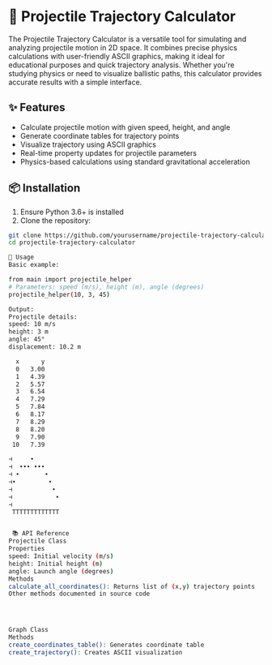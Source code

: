 # 🎯 Projectile Trajectory Calculator

The Projectile Trajectory Calculator is a versatile tool for simulating and analyzing projectile motion in 2D space. It combines precise physics calculations with user-friendly ASCII graphics, making it ideal for educational purposes and quick trajectory analysis. Whether you're studying physics or need to visualize ballistic paths, this calculator provides accurate results with a simple interface.

## ✨ Features

- Calculate projectile motion with given speed, height, and angle
- Generate coordinate tables for trajectory points
- Visualize trajectory using ASCII graphics
- Real-time property updates for projectile parameters
- Physics-based calculations using standard gravitational acceleration

## 📦 Installation

1. Ensure Python 3.6+ is installed
2. Clone the repository:

```sh
git clone https://github.com/yourusername/projectile-trajectory-calculator.git
cd projectile-trajectory-calculator

🚀 Usage
Basic example:

from main import projectile_helper
# Parameters: speed (m/s), height (m), angle (degrees)
projectile_helper(10, 3, 45)

Output:
Projectile details:
speed: 10 m/s
height: 3 m
angle: 45°
displacement: 10.2 m

  x      y
  0   3.00
  1   4.39
  2   5.57
  3   6.54
  4   7.29
  5   7.84
  6   8.17
  7   8.29
  8   8.20
  9   7.90
 10   7.39

⊣     ∙
⊣  ∙∙∙ ∙∙∙
⊣ ∙       ∙
⊣∙         ∙
⊣           ∙
⊣            ∙
⊣
 TTTTTTTTTTTTT


 📚 API Reference
Projectile Class
Properties
speed: Initial velocity (m/s)
height: Initial height (m)
angle: Launch angle (degrees)
Methods
calculate_all_coordinates(): Returns list of (x,y) trajectory points
Other methods documented in source code




Graph Class
Methods
create_coordinates_table(): Generates coordinate table
create_trajectory(): Creates ASCII visualization
```

